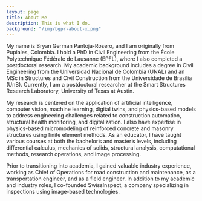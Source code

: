 ```yaml
---
layout: page
title: About Me
description: This is what I do.
background: "/img/bgpr-about-x.png"
---
```


My name is Bryan German Pantoja-Rosero, and I am originally from Pupiales, Colombia. 
I hold a PhD in Civil Engineering from the École Polytechnique Fédérale de Lausanne (EPFL), 
where I also completed a postdoctoral research. My academic background includes a degree in 
Civil Engineering from the Universidad Nacional de Colombia (UNAL) and an MSc in Structures and 
Civil Construction from the Universidade de Brasília (UnB). Currently, I am a postdoctoral 
researcher at the Smart Structures Research Laboratory, University of Texas at Austin.

My research is centered on the application of artificial intelligence, computer vision, machine learning, 
digital twins, and physics-based models to address engineering challenges related to construction automation, 
structural health monitoring, and digitalization. I also have expertise in physics-based micromodeling of 
reinforced concrete and masonry structures using finite element methods. As an educator, I have taught various 
courses at both the bachelor’s and master’s levels, including differential calculus, mechanics of solids, 
structural analysis, computational methods, research operations, and image processing.

Prior to transitioning into academia, I gained valuable industry experience, working as Chief of Operations 
for road construction and maintenance, as a transportation engineer, and as a field engineer. In addition to my academic 
and industry roles, I co-founded SwissInspect, a company specializing in inspections using image-based technologies.
